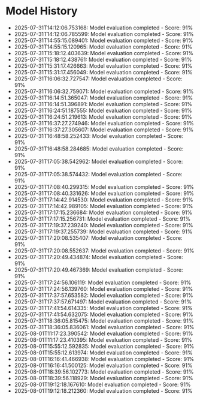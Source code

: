 # Model History

- 2025-07-31T14:12:06.753168: Model evaluation completed - Score: 91%
- 2025-07-31T14:12:06.785599: Model evaluation completed - Score: 91%
- 2025-07-31T14:55:15.089401: Model evaluation completed - Score: 91%
- 2025-07-31T14:55:15.120965: Model evaluation completed - Score: 91%
- 2025-07-31T15:18:12.403639: Model evaluation completed - Score: 91%
- 2025-07-31T15:18:12.438761: Model evaluation completed - Score: 91%
- 2025-07-31T15:31:17.426663: Model evaluation completed - Score: 91%
- 2025-07-31T15:31:17.456049: Model evaluation completed - Score: 91%
- 2025-07-31T16:06:32.727547: Model evaluation completed - Score: 91%
- 2025-07-31T16:06:32.759071: Model evaluation completed - Score: 91%
- 2025-07-31T16:14:51.365047: Model evaluation completed - Score: 91%
- 2025-07-31T16:14:51.396891: Model evaluation completed - Score: 91%
- 2025-07-31T16:24:51.187555: Model evaluation completed - Score: 91%
- 2025-07-31T16:24:51.219613: Model evaluation completed - Score: 91%
- 2025-07-31T16:37:27.274946: Model evaluation completed - Score: 91%
- 2025-07-31T16:37:27.305607: Model evaluation completed - Score: 91%
- 2025-07-31T16:48:58.252433: Model evaluation completed - Score: 91%
- 2025-07-31T16:48:58.284685: Model evaluation completed - Score: 91%
- 2025-07-31T17:05:38.542962: Model evaluation completed - Score: 91%
- 2025-07-31T17:05:38.574432: Model evaluation completed - Score: 91%
- 2025-07-31T17:08:40.299315: Model evaluation completed - Score: 91%
- 2025-07-31T17:08:40.331626: Model evaluation completed - Score: 91%
- 2025-07-31T17:14:42.914530: Model evaluation completed - Score: 91%
- 2025-07-31T17:14:42.989105: Model evaluation completed - Score: 91%
- 2025-07-31T17:17:15.236684: Model evaluation completed - Score: 91%
- 2025-07-31T17:17:15.256731: Model evaluation completed - Score: 91%
- 2025-07-31T17:19:37.239240: Model evaluation completed - Score: 91%
- 2025-07-31T17:19:37.255739: Model evaluation completed - Score: 91%
- 2025-07-31T17:20:08.535407: Model evaluation completed - Score: 91%
- 2025-07-31T17:20:08.552637: Model evaluation completed - Score: 91%
- 2025-07-31T17:20:49.434874: Model evaluation completed - Score: 91%
- 2025-07-31T17:20:49.467369: Model evaluation completed - Score: 91%
- 2025-07-31T17:24:56.106119: Model evaluation completed - Score: 91%
- 2025-07-31T17:24:56.139760: Model evaluation completed - Score: 91%
- 2025-07-31T17:37:57.653582: Model evaluation completed - Score: 91%
- 2025-07-31T17:37:57.671497: Model evaluation completed - Score: 91%
- 2025-07-31T17:41:54.614335: Model evaluation completed - Score: 91%
- 2025-07-31T17:41:54.632075: Model evaluation completed - Score: 91%
- 2025-07-31T18:36:05.815475: Model evaluation completed - Score: 91%
- 2025-07-31T18:36:05.836061: Model evaluation completed - Score: 91%
- 2025-08-01T11:17:23.390542: Model evaluation completed - Score: 91%
- 2025-08-01T11:17:23.410395: Model evaluation completed - Score: 91%
- 2025-08-01T15:55:12.592835: Model evaluation completed - Score: 91%
- 2025-08-01T15:55:12.613974: Model evaluation completed - Score: 91%
- 2025-08-01T16:16:41.466938: Model evaluation completed - Score: 91%
- 2025-08-01T16:16:41.500125: Model evaluation completed - Score: 91%
- 2025-08-01T18:39:56.102773: Model evaluation completed - Score: 91%
- 2025-08-01T18:39:56.118929: Model evaluation completed - Score: 91%
- 2025-08-01T19:12:18.167610: Model evaluation completed - Score: 91%
- 2025-08-01T19:12:18.212360: Model evaluation completed - Score: 91%

